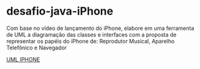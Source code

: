 # desafio-java-iPhone
Com base no vídeo de lançamento do iPhone, elabore em uma ferramenta de UML a diagramação das classes e interfaces com a proposta de representar os papéis do iPhone de: Reprodutor Musical, Aparelho Telefônico e Navegador

<a href="https://lucid.app/publicSegments/view/dc9acb9b-93d5-45e8-8f25-bafae80d360b/image.jpeg" target="_blank">UML IPHONE </a>


